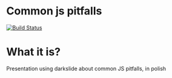 # Common js pitfalls

[![Build Status](https://travis-ci.org/adamcupial/jspitfalls.svg?branch=master)](https://travis-ci.org/adamcupial/jspitfalls)

# What it is?
Presentation using darkslide about common JS pitfalls, in polish

